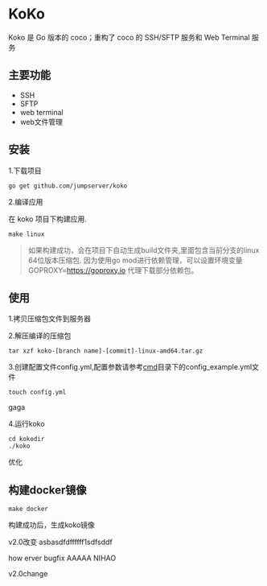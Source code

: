 
# KoKo

Koko 是 Go 版本的 coco；重构了 coco 的 SSH/SFTP 服务和 Web Terminal 服务


## 主要功能


- SSH
- SFTP
- web terminal
- web文件管理


## 安装

1.下载项目

```shell
go get github.com/jumpserver/koko
```

2.编译应用

在 koko 项目下构建应用.
```shell
make linux
```
> 如果构建成功，会在项目下自动生成build文件夹,里面包含当前分支的linux 64位版本压缩包.
因为使用go mod进行依赖管理，可以设置环境变量 GOPROXY=https://goproxy.io 代理下载部分依赖包。

## 使用

1.拷贝压缩包文件到服务器

2.解压编译的压缩包
```shell
tar xzf koko-[branch name]-[commit]-linux-amd64.tar.gz
```

3.创建配置文件config.yml,配置参数请参考[cmd](https://github.com/jumpserver/koko/tree/master/cmd)目录下的config_example.yml文件
```shell
touch config.yml
```
gaga

4.运行koko
```shell
cd kokodir
./koko
```

优化

## 构建docker镜像

```shell
make docker
```
构建成功后，生成koko镜像

v2.0改变
asbasdfdffffff1sdfsddf

how erver
bugfix
AAAAA
NIHAO


v2.0change
